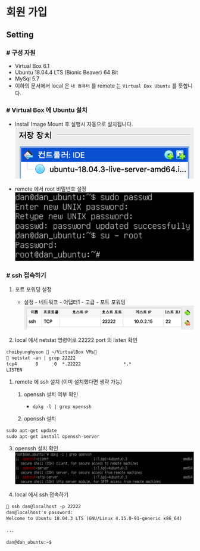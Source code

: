 # 회원 가입

## Setting

### # 구성 자원

- Virtual Box 6.1  
- Ubuntu 18.04.4 LTS (Bionic Beaver) 64 Bit
- MySql 5.7
- 이하의 문서에서 local 은 `내 컴퓨터` 를 remote 는 `Virtual Box Ubuntu` 를 뜻합니다.

### # Virtual Box 에 Ubuntu 설치

- Install Image Mount 후 실행시 자동으로 설치됩니다.
![Install Image Mount ](./image/2020-03-21-15-04-23.png)

- remote 에서 root 비밀번호 설정  
![root passwd](./image/2020-03-21-16-01-25.png)

### # ssh 접속하기

1. 포트 포워딩 설정
   - 설정 - 네트워크 - 어댑터1 - 고급 - 포트 포워딩
   ![port forward](./image/2020-03-21-15-49-52.png)

2. local 에서 netstat 명령어로 22222 port 의 listen 확인

```shell script
choibyunghyeon  ~/VirtualBox VMs
 netstat -an | grep 22222
tcp4       0      0  *.22222                *.*                    LISTEN
```

1. remote 에 ssh 설치 (이미 설치했다면 생략 가능)
   1. openssh 설치 여부 확인
      - `dpkg -l | grep openssh`

   2. openssh 설치

```shell script
sudo apt-get update
sudo apt-get install openssh-server
```

   3. openssh 설치 확인
        ![open ssh check](./image/2020-03-21-16-13-20.png)

   4. local 에서 ssh 접속하기

```shell script
 ssh dan@localhost -p 22222
dan@localhost's password:
Welcome to Ubuntu 18.04.3 LTS (GNU/Linux 4.15.0-91-generic x86_64)

...

dan@dan_ubuntu:~$
```
